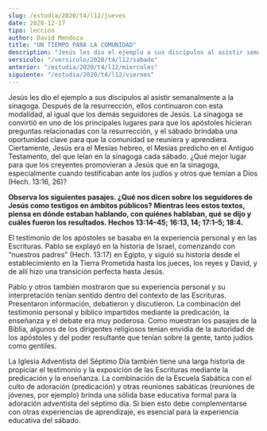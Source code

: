 ```yaml
---
slug: /estudia/2020/t4/l12/jueves
date: 2020-12-17
tipo: leccion
author: David Mendoza
title: "UN TIEMPO PARA LA COMUNIDAD"
description: "Jesús les dio el ejemplo a sus discípulos al asistir semanalmente a la sinagoga. Después de la resurrección, ellos continuaron con esta modalidad, al igual que los demás seguidores de Jesús. La sinagoga se convirtió en uno de los principales lugares para que los apóstoles hicieran preguntas"
versiculo: "/versiculo/2020/t4/l12/sabado"
anterior: "/estudia/2020/t4/l12/miercoles"
siguiente: "/estudia/2020/t4/l12/viernes"
---
```


Jesús les dio el ejemplo a sus discípulos al asistir
semanalmente a la sinagoga. Después de la resurrección,
ellos continuaron con esta modalidad, al igual que los demás
seguidores de Jesús. La sinagoga se convirtió en uno de los
principales lugares para que los apóstoles hicieran preguntas
relacionadas con la resurrección, y el sábado brindaba una
oportunidad clave para que la comunidad se reuniera y aprendiera.
Ciertamente, Jesús era el Mesías hebreo, el Mesías
predicho en el Antiguo Testamento, del que leían en la sinagoga
cada sábado. ¿Qué mejor lugar para que los creyentes
promovieran a Jesús que en la sinagoga, especialmente cuando
testificaban ante los judíos y otros que temían a Dios
(Hech. 13:16, 26)?


**Observa los siguientes pasajes. ¿Qué nos dicen sobre los
seguidores de Jesús como testigos en ámbitos
públicos? Mientras lees estos textos, piensa en dónde
estaban hablando, con quiénes hablaban, qué se dijo y
cuáles fueron los resultados. Hechos 13:14–45; 16:13, 14;
17:1–5; 18:4.**

El testimonio de los apóstoles se basaba en la experiencia
personal y en las Escrituras. Pablo se explayó en la historia de
Israel, comenzando con “nuestros padres” (Hech. 13:17) en
Egipto, y siguió su historia desde el establecimiento en la
Tierra Prometida hasta los jueces, los reyes y David, y de allí
hizo una transición perfecta hasta Jesús.


Pablo y otros también mostraron que su experiencia personal y su
interpretación tenían sentido dentro del contexto de las
Escrituras. Presentaron información, debatieron y discutieron. La
combinación del testimonio personal y bíblico impartidos
mediante la predicación, la enseñanza y el debate era muy
poderosa. Como muestran los pasajes de la Biblia, algunos de los
dirigentes religiosos tenían envidia de la autoridad de los
apóstoles y del poder resultante que tenían sobre la gente,
tanto judíos como gentiles.


La Iglesia Adventista del Séptimo Día también tiene una
larga historia de propiciar el testimonio y la exposición de las
Escrituras mediante la predicación y la enseñanza. La
combinación de la Escuela Sabática con el culto de
adoración (predicación) y otras reuniones sabáticas
(reuniones de jóvenes, por ejemplo) brinda una sólida base
educativa formal para la adoración adventista del séptimo
día. Si bien esto debe complementarse con otras experiencias de
aprendizaje, es esencial para la experiencia educativa del
sábado.
